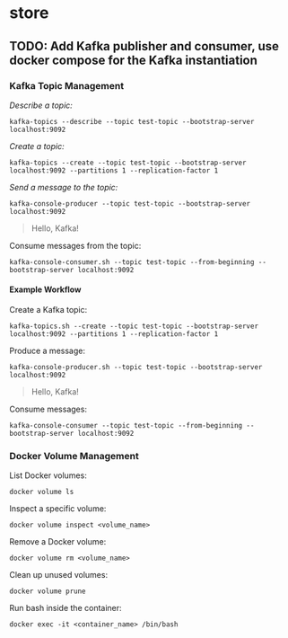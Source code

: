 # store

## TODO: Add Kafka publisher and consumer, use docker compose for the Kafka instantiation 

### Kafka Topic Management

_Describe a topic:_

`kafka-topics --describe --topic test-topic --bootstrap-server localhost:9092`

_Create a topic:_

`kafka-topics --create --topic test-topic --bootstrap-server localhost:9092 --partitions 1 --replication-factor 1`

_Send a message to the topic:_

`kafka-console-producer --topic test-topic --bootstrap-server localhost:9092`
> Hello, Kafka!

Consume messages from the topic:

`kafka-console-consumer.sh --topic test-topic --from-beginning --bootstrap-server localhost:9092`

#### Example Workflow

Create a Kafka topic:

`kafka-topics.sh --create --topic test-topic --bootstrap-server localhost:9092 --partitions 1 --replication-factor 1`

Produce a message:

`kafka-console-producer.sh --topic test-topic --bootstrap-server localhost:9092`
> Hello, Kafka!

Consume messages:

`kafka-console-consumer --topic test-topic --from-beginning --bootstrap-server localhost:9092`

### Docker Volume Management

List Docker volumes:

`docker volume ls`

Inspect a specific volume:

`docker volume inspect <volume_name>`

Remove a Docker volume:

`docker volume rm <volume_name>`

Clean up unused volumes:

`docker volume prune`

Run bash inside the container:

`docker exec -it <container_name> /bin/bash`
